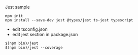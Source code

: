 Jest sample


```
npm init
npm install --save-dev jest @types/jest ts-jest typescript
```

* edit tsconfig.json
* edit jest section in package.json

```
$(npm bin)/jest
$(npm bin)/jest --coverage
```




